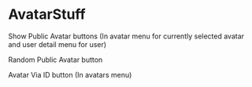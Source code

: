 # AvatarStuff
 
Show Public Avatar buttons (In avatar menu for currently selected avatar and user detail menu for user)

Random Public Avatar button

Avatar Via ID button (In avatars menu)